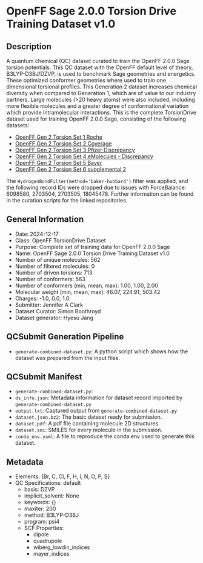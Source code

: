 # OpenFF Sage 2.0.0 Torsion Drive Training Dataset v1.0

## Description

A quantum chemical (QC) dataset curated to train the OpenFF 2.0.0 Sage torsion potentials. This QC dataset with the OpenFF default level of theory, B3LYP-D3BJ/DZVP, is used to benchmark Sage geometries and energetics. These optimized conformer geometries where used to train one dimensional torsional profiles. This Generation 2 dataset increases chemical diversity when compared to Generation 1, which are of value to our industry partners. Large molecules (>20 heavy atoms) were also included, including more flexible molecules and a greater degree of conformational variation which provide intramolecular interactions. This is the complete TorsionDrive dataset used for training OpenFF 2.0.0 Sage, consisting of the following datasets: 

- [OpenFF Gen 2 Torsion Set 1 Roche](https://github.com/openforcefield/qca-dataset-submission/tree/7f8ed2ab6c8acc4521c8ca45ff4f587b20f0bcda/submissions/2020-03-12-OpenFF-Gen-2-Torsion-Set-1-Roche)
- [OpenFF Gen 2 Torsion Set 2 Coverage](https://github.com/openforcefield/qca-dataset-submission/tree/7f8ed2ab6c8acc4521c8ca45ff4f587b20f0bcda/submissions/2020-03-12-OpenFF-Gen-2-Torsion-Set-2-Coverage)
- [OpenFF Gen 2 Torsion Set 3 Pfizer Discrepancy](https://github.com/openforcefield/qca-dataset-submission/tree/7f8ed2ab6c8acc4521c8ca45ff4f587b20f0bcda/submissions/2020-03-12-OpenFF-Gen-2-Torsion-Set-3-Pfizer-Discrepancy)
- [OpenFF Gen 2 Torsion Set 4 eMolecules  - Discrepancy](https://github.com/openforcefield/qca-dataset-submission/tree/7f8ed2ab6c8acc4521c8ca45ff4f587b20f0bcda/submissions/2020-03-12-OpenFF-Gen-2-Torsion-Set-4-eMolecules-Discrepancy)
- [OpenFF Gen 2 Torsion Set 5 Bayer](https://github.com/openforcefield/qca-dataset-submission/tree/7f8ed2ab6c8acc4521c8ca45ff4f587b20f0bcda/submissions/2020-03-12-OpenFF-Gen-2-Torsion-Set-5-Bayer)
- [OpenFF Gen 2 Torsion Set 6 supplemental 2](https://github.com/openforcefield/qca-dataset-submission/tree/7f8ed2ab6c8acc4521c8ca45ff4f587b20f0bcda/submissions/2020-03-26-OpenFF-Gen-2-Torsion-Set-6-supplemental-2)

The `HydrogenBondFilter(method='baker-hubbard')` filter was applied, and the following record IDs were dropped due to issues with ForceBalance: 6098580, 2703504, 2703505, 18045478. Further information can be found in the curation scripts for the linked repositories.

## General Information

* Date: 2024-12-17
* Class: OpenFF TorsionDrive Dataset
* Purpose: Complete set of training data for OpenFF 2.0.0 Sage
* Name: OpenFF Sage 2.0.0 Torsion Drive Training Dataset v1.0
* Number of unique molecules: 562
* Number of filtered molecules: 0
* Number of driven torsions: 713
* Number of conformers: 563
* Number of conformers (min, mean, max): 1.00, 1.00, 2.00
* Molecular weight (min, mean, max): 46.07, 224.91, 503.42
* Charges: -1.0, 0.0, 1.0
* Submitter: Jennifer A Clark
* Dataset Curator: Simon Boothroyd
* Dataset generator: Hyesu Jang

## QCSubmit Generation Pipeline

* `generate-combined-dataset.py`: A python script which shows how the dataset was prepared from the input files.


## QCSubmit Manifest

* `generate-combined-dataset.py`: 
* `ds_info.json`: Metadata information for dataset record imported by `generate-combined-dataset.py`
* `output.txt`: Captured output from `generate-combined-dataset.py`
* `dataset.json.bz2`: The basic dataset ready for submission.
* `dataset.pdf`: A pdf file containing molecule 2D structures.
* `dataset.smi`: SMILES for every molecule in the submission.
* `conda_env.yaml`: A file to reproduce the conda env used to generate this dataset.


## Metadata

* Elements: {Br, C, Cl, F, H, I, N, O, P, S}
* QC Specifications: default
  * basis: DZVP
  * implicit_solvent: None
  * keywords: {}
  * maxiter: 200
  * method: B3LYP-D3BJ
  * program: psi4
  * SCF Properties:
    * dipole
    * quadrupole
    * wiberg_lowdin_indices
    * mayer_indices
